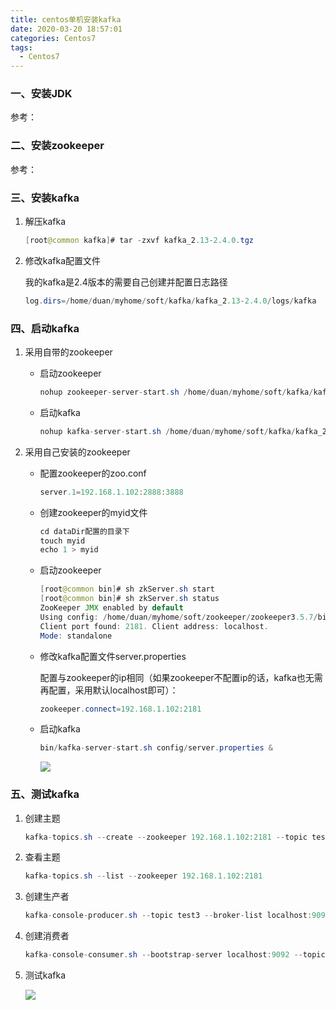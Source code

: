 ```yaml
---
title: centos单机安装kafka
date: 2020-03-20 18:57:01
categories: Centos7
tags:
  - Centos7
---
```


### 一、安装JDK

参考：[]()

### 二、安装zookeeper

参考：[]()

### 三、安装kafka

1. 解压kafka

   ~~~java
   [root@common kafka]# tar -zxvf kafka_2.13-2.4.0.tgz 
   ~~~

2. 修改kafka配置文件

   我的kafka是2.4版本的需要自己创建并配置日志路径

   ~~~java
   log.dirs=/home/duan/myhome/soft/kafka/kafka_2.13-2.4.0/logs/kafka
   ~~~

### 四、启动kafka

1. 采用自带的zookeeper

   - 启动zookeeper

     ~~~java
     nohup zookeeper-server-start.sh /home/duan/myhome/soft/kafka/kafka_2.13-2.4.0/config/zookeeper.properties &
     ~~~

   - 启动kafka

     ~~~java
     nohup kafka-server-start.sh /home/duan/myhome/soft/kafka/kafka_2.13-2.4.0/config/server.properties &
     ~~~

2. 采用自己安装的zookeeper

   - 配置zookeeper的zoo.conf

     ~~~java
     server.1=192.168.1.102:2888:3888
     ~~~

   - 创建zookeeper的myid文件

     ~~~java
     cd dataDir配置的目录下
     touch myid
     echo 1 > myid
     ~~~

   - 启动zookeeper

     ~~~java
     [root@common bin]# sh zkServer.sh start
     [root@common bin]# sh zkServer.sh status
     ZooKeeper JMX enabled by default
     Using config: /home/duan/myhome/soft/zookeeper/zookeeper3.5.7/bin/../conf/zoo.cfg
     Client port found: 2181. Client address: localhost.
     Mode: standalone
     ~~~

   - 修改kafka配置文件server.properties

     配置与zookeeper的ip相同（如果zookeeper不配置ip的话，kafka也无需再配置，采用默认localhost即可）：

     ~~~java
     zookeeper.connect=192.168.1.102:2181
     ~~~

   - 启动kafka

     ~~~java
     bin/kafka-server-start.sh config/server.properties &
     ~~~

     ![](C:\duanguangguang.github.io\source\_posts\centos7\centos-install-kafka\01kafka启动成功.png)

### 五、测试kafka

1. 创建主题

   ~~~java
   kafka-topics.sh --create --zookeeper 192.168.1.102:2181 --topic test3 --partitions 1 --replication-factor 1
   ~~~

2. 查看主题

   ~~~java
   kafka-topics.sh --list --zookeeper 192.168.1.102:2181
   ~~~

3. 创建生产者

   ~~~java
   kafka-console-producer.sh --topic test3 --broker-list localhost:9092
   ~~~

4. 创建消费者

   ~~~java
   kafka-console-consumer.sh --bootstrap-server localhost:9092 --topic test3 --from-beginning
   ~~~

5. 测试kafka

   ![](C:\duanguangguang.github.io\source\_posts\centos7\centos-install-kafka\02kafka测试成功.png)

